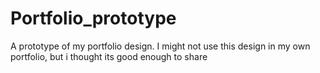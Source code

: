 # Portfolio_prototype
A prototype of my portfolio design. I might not use this design in my own portfolio, but i thought its good enough to share
